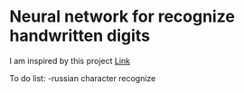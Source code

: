 # Neural network for recognize handwritten digits
I am inspired by this project [Link](https://digits-draw-recognize.herokuapp.com/)

To do list:
-russian character recognize
